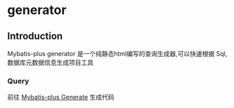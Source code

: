 # generator

## Introduction

Mybatis-plus generator 是一个纯静态html编写的查询生成器,可以快速根据 Sql,数据库元数据信息生成项目工具


###  Query

前往 [Mybatis-plus Generate](https://wu191287278.github.io/mybatis-plus-generator/) 生成代码


